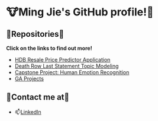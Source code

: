 # :cow:Ming Jie's GitHub profile!:cow2:

## :deciduous_tree:Repositories:deciduous_tree: 
**Click on the links to find out more!**
- [HDB Resale Price Predictor Application](https://github.com/tmj1432/HDB-Resale-Price-Predictor-Application)
- [Death Row Last Statement Topic Modeling](https://github.com/tmj1432/Death-Row-Last-Statement-Topic-Modeling)
- [Capstone Project: Human Emotion Recognition](https://github.com/tmj1432/Human-Emotion-Recognition)
- [GA Projects](https://github.com/tmj1432/GA-Projects)


## 🌻Contact me at:sunflower:
- 📫[LinkedIn](https://www.linkedin.com/in/tmj1432/)

## 
<!--
**tmj1432/tmj1432** is a ✨ _special_ ✨ repository because its `README.md` (this file) appears on your GitHub profile.

Here are some ideas to get you started:

- 🔭 I’m currently working on ...
- 🌱 I’m currently learning ...
- 👯 I’m looking to collaborate on ...
- 🤔 I’m looking for help with ...
- 💬 Ask me about ...
- 📫 How to reach me: ...
- 😄 Pronouns: ...
- ⚡ Fun fact: ...
-->
